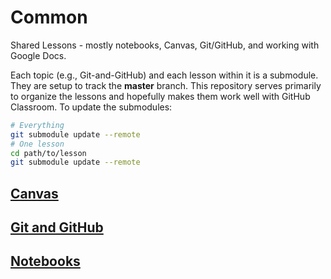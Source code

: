 # Common

Shared Lessons - mostly notebooks, Canvas, Git/GitHub, and working with Google Docs.

Each topic (e.g., Git-and-GitHub) and each lesson within it is a submodule. They are setup to track the **master** branch. This repository serves primarily to organize the lessons and hopefully makes them work well with GitHub Classroom. To update the submodules:

```bash
# Everything
git submodule update --remote
# One lesson
cd path/to/lesson
git submodule update --remote
```

## [Canvas]()

## [Git and GitHub]()

## [Notebooks]()
